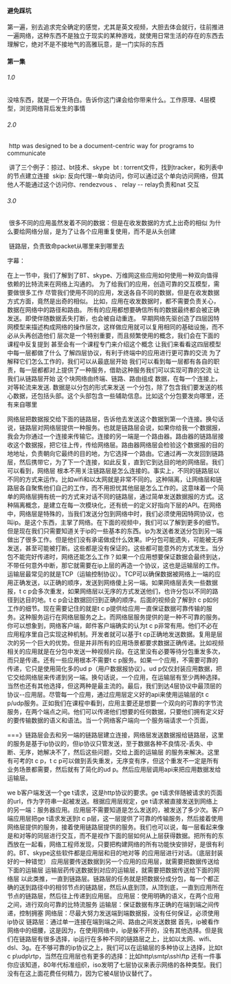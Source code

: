 #### 避免踩坑

​		第一遍，别去追求完全确定的感觉，尤其是英文视频，大胆去体会就行，往前推进一遍
​		网络，这种东西不是独立于现实的某种游戏，就使用日常生活的存在的东西去理解它，绝对不是不接地气的高雅玩意，是一门实际的东西

#### 第一集

###### 1.0

​		没啥东西，就是一个开场白。告诉你这门课会给你带来什么。工作原理、4层模型，浏览网络背后发生的事情

###### 2.0

​	http was designed to be a document-centric way for programs to communicate

​	讲了三个例子：掠过、bt技术、skype
​	bt : torrent文件，找到tracker，和列表中的节点建立连接
​	skip: 反向代理--单向访问，你可以通过这个单向访问网络，但其他人不能通过这个访问你、rendezvous 、 relay  -- relay负责和nat 交互

###### 3.0

​		很多不同的应用虽然发着不同的数据：但是在收发数据的方式上出奇的相似
​		为什么要给网络分层，是为了让各个应用重复使用，而不是从头创建

​		链路层，负责致命packet从哪里来到哪里去

字幕：

​		在上一节中，我们了解到了BT、skype、万维网这些应用如何使用一种双向值得依赖的比特流来在网络上沟通的。
为了给我们的应用，创造可靠的交互模型，需要做很多工作
尽管我们使用不同的应用，发送各自不同的数据，但是在收发数据方式方面，竟然是出奇的相似。
比如，应用在收发数据时，都不需要负责关心，数据在网络中的路径和路由。
所有的应用都想要确信所有的数据最终都会被正确发送。即使伴随数据丢失打断，也会被自动重连。
早期网络先驱创造了四层因特网模型来描述构成网络的操作层次，这样做应用就可以复用相同的基础设施，而不必从头再创造他们
层次是一个特别重要，而且频繁使用的概念，我们会在下面的课程中反复提到
甚至会有一个课程专门来介绍这个概念
让我们来看看这四层模型中每一层都做了什么
了解四层协议，有利于终端中的应用进行更可靠的交流
为了解释它们怎么工作的，我们可以从最底层开始
我们可以看到每一层都有各自的职责，每一层都都对上提供了一种服务，借助这种服务我们可以实现可靠的交流
让我们从链路层开始
这个块网络由终端、链路、路由组成
数据，在每一个连接上，对等轮流来发送.
数据是以分包的形式来发送
一个分包，除了包含我们要发送的核心数据，还包括头部。这个头部包含一些辅助信息。比如这个分包要发向哪里，还有来自哪里

网络层把数据报交给下面的链路层，告诉他去发送这个数据到第一个连接。换句话说，链路层对网络层提供一种服务。也就是链路层会说，如果你给我一个数据报，我会为你通过一个连接来传输它。连接的另一端是一个路由器。路由器的链路层接收这个数据报，把它往上传，传给网络层。路由器网络层会检验这个数据报的目的地地址，负责朝向它最终的目的地，为它选择一个路由。它通过再一次发回到链路层，然后携带它，为了下一个连接，如此反复，直到它到达目的地的网络层。我们可以看到，网络层 根本不用关注链路层是怎么连接的。事实上，不同的链路层以不同的方式来运作。比如wifi和以太网就是非常不同的。这种隔离，让网络层和链路层各自聚焦他们自己的工作，而不用担忧其他层是怎么工作的。这意味着一个简单的网络层拥有统一的方式来对话不同的链路层，通过简单发送数据报的方式。这种隔离概念，是建立在每一次模块化，还有统一的定义好指向下层的API。在网络中，网络层是特殊的，当我们发送分包到网络中时，我们必须使用因特网协议，也叫ip。是这个东西，主掌了网络。在下面的视频中，我们可以了解到更多的细节。但是现在我们只需要知道关于ip的一些基本的东西。ip为发送者发送分包到另一端做出了很多工作。但是他们没有承诺做成什么效果。IP分包可能遗失，可能被无序发送，甚至可能被打断。这些都是没有保证的。这些都可能意外的方式发生。当分包不能完好传递时，网络还能怎么工作？如果一个应用想要保证数据会最终到达，不带任何意外中断，那它就需要在ip上层的再造一个协议，这也是运输层的工作。运输层最常见的就是TCP（运输控制协议）。TCP可以确保数据被网络上一端的应用正确发送，以正确的顺序，发送到网络傻上另一端。如果网络层丢失一些数据报，t c p会多次重发，如果网络层以无序的方式发送他们，也许分包以不同的路径到达目的地。t c p会让数据回归到正确的顺序。后面的视频会了解到t c p如何工作的细节。现在需要记住的就是t c p提供给应用一直保证数据可靠传输的服务。这种服务运行在网络层服务之上。而网络层服务提供的是一种不可靠的服务。你可以想象到，网络客户端，邮件客户端确实的认为t c p非常有用。他们不必在应用程序里自己实现这种机制。开发者就可以基于t cp正确地发送数据。复用是层次的另一个巨大的优势。但是并非所有的应用场景都要求数据正确传递。比如视频相关的应用就是在分包中发送一种视频片段。在这里没有必要等待分包重发多次，而只是传递。还有一些应用根本不需要t c p服务。如果一个应用，不需要可靠的传递，它只是使用简化多的ud p（用户数据报协议）。ud p仅仅封装应用数据，把它交给网络层来传递到另一端。换句话说，一个应用，在运输层有至少两种选择。当然也还有其他选择，但这两种是最主流的。最后，我们到达4层协议中最顶层的协议--应用层。尽管每一个应用，通过应用层定义好的api来使用运输层的t c p/udp服务。正如我们在课程中看到，应用主要还是想要一个双向的可靠的字节流服务，在两个端点之间。他们可以传递他们想要的任何数据，只要他们拥有定义好的要传输数据的语义和语法。当一个网络客户端向一个服务端请求一个页面，

===》链路层会去和另一端的链路层建立连接，网络层发送数据报给链路层，这里的服务是基于ip协议的，但ip协议只管发送，至于数据各种不良情况-丢失、中断、无序，她解决不了，然后这些问题，交给上面的运输层 的服务来解决。这里有可考的t c p，t c p可以做到丢失重发，无序变有序，但这个重发不一定是所有业务场景都需要，然后就有了简化的ud p。然后应用层调用api来把应用数据发给运输层。

we b客户端发送一个ge t请求，这是http协议的要求。ge t请求伴随被请求的页面的url，作为字符串一起被发送。根据应用层规定，ge t请求被直接发送到网络上的另一端：服务器应用。应用层不需要知道是怎么发送的，被发送了多少次。客户端应用层把ge t请求发送到t c p层，这一层提供了可靠的传输服务，然后接着使用网络层提供的服务，接着使用链路层提供的服务。我们也可以说，每一层看起来像是和对等的同层进行交互，而不是视作下面的层如何从上层获得数据。把所有的东西放在一起看，网络工程师发现，只要把构建网络的所有功能快安排好，是很有利的。BT、skype这些软件都是应用层和目的地对等 的应用层进行对话。（底层封装好的一种错觉）
		应用层要传送数据到另一个应用的应用层，就需要把数据传送给下面的运输层
		运输层药传送数据到对应的运输层，就需要把数据传送给下面的网络层
		以此类推，一直到链路层。链路层的任务就是把数据分成分包，每一个都正确的送到路径中的相邻节点的链路层，然后从底到顶，从顶到底，一直到应用所在节点的链路层，然后往上传递到应用层。
		应用层：使用明确的语义，在两个应用之间，进行双向可靠的比特流服务
		运输层：保证数据有序正确的在端到端之间传递，控制拥塞
		网络层：尽最大努力发送端到端数据报，没有任何保证，必须使用ip协议
		链路层：通过单一连接在端到端之间、路由之间发送数据
		首先，ip被看作网络中的细腰，这是因为，在使用网络中，ip是躲不开的，没有其他选择。但是我们在链路层有很多选择，ip运行在多种不同的链路层之上，比如以太网、wifi、dsl、3g。在不够可靠的ip协议之上，我们可以在运输层的多种协议上选择，比如t c p\udp\rtp，当然在应用层也有更多的选择：比如http\smtp\ssh\ftp
		还有一件事你应该知道，80年代标准组织，iso发明了七层协议来表示网络的各种类型。我们没有在这上面花费任何精力，因为它被4层协议替代了。